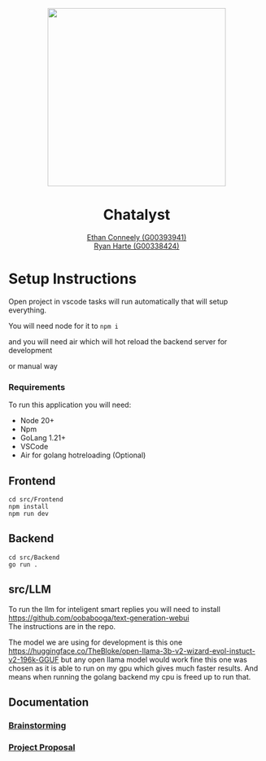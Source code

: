 <p align="center">
  <img height="350px" src="https://github.com/The-Mad-Ryanosaurus/Final-Year-Project/blob/main/src/Frontend/public/Logo.png?raw=true" />

  <h1 align="center">
    Chatalyst
  </h1>
</p>

<p align="center">
  <a href="https://github.com/IrishBruse">Ethan Conneely (G00393941)</a>  
  <br>
  <a href="https://github.com/The-Mad-Ryanosaurus">Ryan Harte (G00338424)</a>
  <br>

# Setup Instructions

Open project in vscode tasks will run automatically that will setup everything.

You will need node for it to `npm i`

and you will need air which will hot reload the backend server for development

or manual way

### Requirements

To run this application you will need:
- Node 20+
- Npm
- GoLang 1.21+
- VSCode
- Air for golang hotreloading (Optional)

## Frontend

```shell
cd src/Frontend
npm install
npm run dev
```

## Backend

```shell
cd src/Backend
go run .
```

## src/LLM

To run the llm for inteligent smart replies you will need to install https://github.com/oobabooga/text-generation-webui  
The instructions are in the repo.

The model we are using for development is this one
https://huggingface.co/TheBloke/open-llama-3b-v2-wizard-evol-instuct-v2-196k-GGUF
but any open llama model would work fine this one was chosen as it is able to run on my gpu which gives much faster results.
And means when running the golang backend my cpu is freed up to run that.

## Documentation

### [Brainstorming](./Documentation/Brainstorming.md)

### [Project Proposal](./Documentation/Proposal/)
